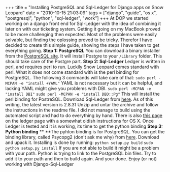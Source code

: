 +++
title = "Installing PostgreSQL and Sql-Ledger for Django apps on Snow Leopard"
date = "2010-10-15 21:03:09"
tags = ["django", "guide", "os x", "postgresql", "python", "sql-ledger", "work"]
+++
At DOP we started working on a django front end for Sql-Ledger with the idea
of combining it later on with our ticketing system. Getting it going on my
MacBook proved to be more challenging then expected. Most of the problems were
easily solvable, but finding the oplossing proved to be tricky. Therefor I
have decided to create this simple guide, showing the steps I have taken to
get everything going. **Step 1: PostgreSQL** You can download a binary
installer from the [PostgreSQL site](http://www.postgresql.org/download/). It
will install Postgre to your `/Library` folder. This should take care of the
Postgre part. **Step 2: Sql-Ledger** Ledger is written in perl, and requires
perl to run. Luckily Snow Leopard comes standard with perl. What it does not
come standard with is the perl binding for PostgreSQL. The following 3
commands will take care of that: `sudo perl -MCPAN -e "install +YAML"` YAML is
not necessary but it can be helpful, and lacking YAML might give you problems
with DBI. `sudo perl -MCPAN -e "install DBI"` `sudo perl -MCPAN -e "install
DBD::Pg"` This will install the perl binding for PostreSQL. Download Sql-Ledger
from [here](http://www.sql-ledger.com/source/sql-ledger-2.8.31.tar.gz).
As of this writing, the latest version is 2.8.31 Unzip and untar the archive
and follow the instructions in the readme file. I did not manage to build
using the automated script and had to do everything by hand. There is also
[this page](http://www.sql-ledger.org/cgi-bin/nav.pl?page=source/mac/howto-sql-ledger-osx.html) on the ledger page with a somewhat oldish instructions
for OS X. Once Ledger is tested and it is working, its time to get the python
binding **Step 3: Python binding** ** **The pyhton binding is for PostgreSQL.
You can get the binding library, called Psycopg2 (don't ask me why) from
[here](http://initd.org/psycopg/download/). Download and upack it. Installing
is done by running: `python setup.py build` `sudo python setup.py install` If
you are not able to build it might be a problem with your path. Python is
trying to link to the PostgreSQL bin files. Try to add it to your path and
then to build again. And your done. Enjoy (or not) working with Django-Sql-Ledger

